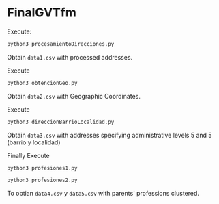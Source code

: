 # FinalGVTfm

Execute:

```bash
python3 procesamientoDirecciones.py
```

Obtain ```data1.csv``` with processed addresses.

Execute

```bash
python3 obtencionGeo.py
```

Obtain ```data2.csv``` with Geographic Coordinates.

Execute

```bash
python3 direccionBarrioLocalidad.py
```

Obtain ```data3.csv``` with addresses specifying administrative levels 5 and 5 (barrio y localidad)

Finally Execute

```bash
python3 profesiones1.py
```

```bash
python3 profesiones2.py
```

To obtian ```data4.csv``` y ```data5.csv``` with parents' professions clustered.
